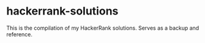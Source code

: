# hackerrank-solutions

This is the compilation of my HackerRank solutions. Serves as a backup and reference. 

